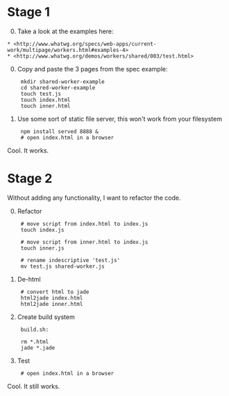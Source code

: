 Stage 1
===


  0. Take a look at the examples here:

    * <http://www.whatwg.org/specs/web-apps/current-work/multipage/workers.html#examples-4>
    * <http://www.whatwg.org/demos/workers/shared/003/test.html>

  0. Copy and paste the 3 pages from the spec example:

          mkdir shared-worker-example
          cd shared-worker-example
          touch test.js
          touch index.html
          touch inner.html

  0. Use some sort of static file server, this won't work from your filesystem

          npm install served 8888 &
          # open index.html in a browser

Cool. It works.

Stage 2
===

Without adding any functionality, I want to refactor the code.

  0. Refactor

          # move script from index.html to index.js
          touch index.js 

          # move script from inner.html to index.js
          touch inner.js

          # rename indescriptive 'test.js'
          mv test.js shared-worker.js

  0. De-html

          # convert html to jade
          html2jade index.html
          html2jade inner.html

  0. Create build system

          build.sh:

          rm *.html
          jade *.jade

  0. Test

          # open index.html in a browser

Cool. It still works.
